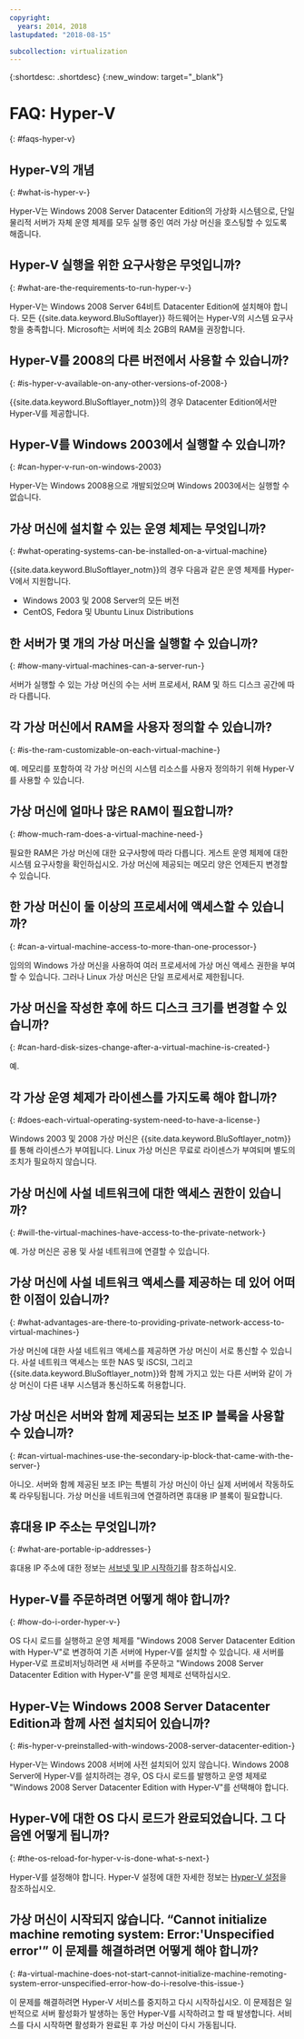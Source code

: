 ```yaml
---
copyright:
  years: 2014, 2018
lastupdated: "2018-08-15"

subcollection: virtualization
---
```

{:shortdesc: .shortdesc}
{:new_window: target="_blank"}

# FAQ: Hyper-V
{: #faqs-hyper-v}

## Hyper-V의 개념
{: #what-is-hyper-v-}

Hyper-V는 Windows 2008 Server Datacenter Edition의 가상화 시스템으로, 단일 물리적 서버가 자체 운영 체제를 모두 실행 중인 여러 가상 머신을 호스팅할 수 있도록 해줍니다.

## Hyper-V 실행을 위한 요구사항은 무엇입니까?
{: #what-are-the-requirements-to-run-hyper-v-}

Hyper-V는 Windows 2008 Server 64비트 Datacenter Edition에 설치해야 합니다. 모든 {{site.data.keyword.BluSoftlayer}} 하드웨어는 Hyper-V의 시스템 요구사항을 충족합니다. Microsoft는 서버에 최소 2GB의 RAM을 권장합니다.

## Hyper-V를 2008의 다른 버전에서 사용할 수 있습니까?
{: #is-hyper-v-available-on-any-other-versions-of-2008-}

{{site.data.keyword.BluSoftlayer_notm}}의 경우 Datacenter Edition에서만 Hyper-V를 제공합니다.

## Hyper-V를 Windows 2003에서 실행할 수 있습니까?
{: #can-hyper-v-run-on-windows-2003}

Hyper-V는 Windows 2008용으로 개발되었으며 Windows 2003에서는 실행할 수 없습니다.

## 가상 머신에 설치할 수 있는 운영 체제는 무엇입니까?
{: #what-operating-systems-can-be-installed-on-a-virtual-machine}

{{site.data.keyword.BluSoftlayer_notm}}의 경우 다음과 같은 운영 체제를 Hyper-V에서 지원합니다.

* Windows 2003 및 2008 Server의 모든 버전 
* CentOS, Fedora 및 Ubuntu Linux Distributions

## 한 서버가 몇 개의 가상 머신을 실행할 수 있습니까? 
{: #how-many-virtual-machines-can-a-server-run-}

서버가 실행할 수 있는 가상 머신의 수는 서버 프로세서, RAM 및 하드 디스크 공간에 따라 다릅니다.

## 각 가상 머신에서 RAM을 사용자 정의할 수 있습니까? 
{: #is-the-ram-customizable-on-each-virtual-machine-}

예. 메모리를 포함하여 각 가상 머신의 시스템 리소스를 사용자 정의하기 위해 Hyper-V를 사용할 수 있습니다.

## 가상 머신에 얼마나 많은 RAM이 필요합니까?
{: #how-much-ram-does-a-virtual-machine-need-}

필요한 RAM은 가상 머신에 대한 요구사항에 따라 다릅니다. 게스트 운영 체제에 대한 시스템 요구사항을 확인하십시오. 가상 머신에 제공되는 메모리 양은 언제든지 변경할 수 있습니다.

## 한 가상 머신이 둘 이상의 프로세서에 액세스할 수 있습니까?
{: #can-a-virtual-machine-access-to-more-than-one-processor-}

임의의 Windows 가상 머신을 사용하여 여러 프로세서에 가상 머신 액세스 권한을 부여할 수 있습니다. 그러나 Linux 가상 머신은 단일 프로세서로 제한됩니다.

## 가상 머신을 작성한 후에 하드 디스크 크기를 변경할 수 있습니까?
{: #can-hard-disk-sizes-change-after-a-virtual-machine-is-created-}

예. 

## 각 가상 운영 체제가 라이센스를 가지도록 해야 합니까? 
{: #does-each-virtual-operating-system-need-to-have-a-license-}

Windows 2003 및 2008 가상 머신은 {{site.data.keyword.BluSoftlayer_notm}}를 통해 라이센스가 부여됩니다. Linux 가상 머신은 무료로 라이센스가 부여되며 별도의 조치가 필요하지 않습니다.

## 가상 머신에 사설 네트워크에 대한 액세스 권한이 있습니까?
{: #will-the-virtual-machines-have-access-to-the-private-network-}

예. 가상 머신은 공용 및 사설 네트워크에 연결할 수 있습니다.

## 가상 머신에 사설 네트워크 액세스를 제공하는 데 있어 어떠한 이점이 있습니까?
{: #what-advantages-are-there-to-providing-private-network-access-to-virtual-machines-}

가상 머신에 대한 사설 네트워크 액세스를 제공하면 가상 머신이 서로 통신할 수 있습니다. 사설 네트워크 액세스는 또한 NAS 및 iSCSI, 그리고 {{site.data.keyword.BluSoftlayer_notm}}와 함께 가지고 있는 다른 서버와 같이 가상 머신이 다른 내부 시스템과 통신하도록 허용합니다.

## 가상 머신은 서버와 함께 제공되는 보조 IP 블록을 사용할 수 있습니까?
{: #can-virtual-machines-use-the-secondary-ip-block-that-came-with-the-server-}

아니오. 서버와 함께 제공된 보조 IP는 특별히 가상 머신이 아닌 실제 서버에서 작동하도록 라우팅됩니다. 가상 머신을 네트워크에 연결하려면 휴대용 IP 블록이 필요합니다.

## 휴대용 IP 주소는 무엇입니까?
{: #what-are-portable-ip-addresses-}

휴대용 IP 주소에 대한 정보는 [서브넷 및 IP 시작하기](/docs/infrastructure/subnets?topic=subnets-getting-started-with-subnets-and-ips)를 참조하십시오.

## Hyper-V를 주문하려면 어떻게 해야 합니까?
{: #how-do-i-order-hyper-v-}

OS 다시 로드를 실행하고 운영 체제를 "Windows 2008 Server Datacenter Edition with Hyper-V"로 변경하여 기존 서버에 Hyper-V를 설치할 수 있습니다. 새 서버를 Hyper-V로 프로비저닝하려면 새 서버를 주문하고 "Windows 2008 Server Datacenter Edition with Hyper-V"를 운영 체제로 선택하십시오.

## Hyper-V는 Windows 2008 Server Datacenter Edition과 함께 사전 설치되어 있습니까?
{: #is-hyper-v-preinstalled-with-windows-2008-server-datacenter-edition-}

Hyper-V는 Windows 2008 서버에 사전 설치되어 있지 않습니다. Windows 2008 Server에 Hyper-V를 설치하려는 경우, OS 다시 로드를 발행하고 운영 체제로 "Windows 2008 Server Datacenter Edition with Hyper-V"를 선택해야 합니다. 

## Hyper-V에 대한 OS 다시 로드가 완료되었습니다. 그 다음엔 어떻게 됩니까?
{: #the-os-reload-for-hyper-v-is-done-what-s-next-}

Hyper-V를 설정해야 합니다. Hyper-V 설정에 대한 자세한 정보는 [Hyper-V 설정](/docs/infrastructure/virtualization?topic=Virtualization-setting-up-hyper-v)을 참조하십시오.

## 가상 머신이 시작되지 않습니다. “Cannot initialize machine remoting system: Error:'Unspecified error'” 이 문제를 해결하려면 어떻게 해야 합니까? 
{: #a-virtual-machine-does-not-start-cannot-initialize-machine-remoting-system-error-unspecified-error-how-do-i-resolve-this-issue-}

이 문제를 해결하려면 Hyper-V 서비스를 중지하고 다시 시작하십시오. 이 문제점은 일반적으로 서버 활성화가 발생하는 동안 Hyper-V를 시작하려고 할 때 발생합니다. 서비스를 다시 시작하면 활성화가 완료된 후 가상 머신이 다시 가동됩니다.

